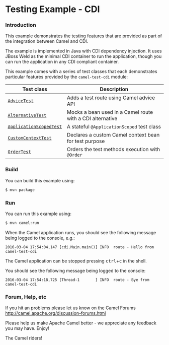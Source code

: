 # Testing Example - CDI

### Introduction

This example demonstrates the testing features that are provided as part of
the integration between Camel and CDI.

The example is implemented in Java with CDI dependency injection. It uses JBoss Weld
as the minimal CDI container to run the application, though you can run the application
in any CDI compliant container.

This example comes with a series of test classes that each demonstrates particular
features provided by the `camel-test-cdi` module: 

| Test class                  | Description                                               |
| --------------------------- | --------------------------------------------------------- |
| [`AdviceTest`][]            | Adds a test route using Camel advice API                  |
| [`AlternativeTest`][]       | Mocks a bean used in a Camel route with a CDI alternative |
| [`ApplicationScopedTest`][] | A stateful `@ApplicationScoped` test class                |
| [`CustomContextTest`][]     | Declares a custom Camel context bean for test purpose     |
| [`OrderTest`][]             | Orders the test methods execution with `@Order`           |

[`AdviceTest`]: src/test/java/org/apache/camel/example/cdi/test/AdviceTest.java
[`AlternativeTest`]: src/test/java/org/apache/camel/example/cdi/test/AlternativeTest.java
[`ApplicationScopedTest`]: src/test/java/org/apache/camel/example/cdi/test/ApplicationScopedTest.java
[`CustomContextTest`]: src/test/java/org/apache/camel/example/cdi/test/CustomContextTest.java
[`OrderTest`]: src/test/java/org/apache/camel/example/cdi/test/OrderTest.java

### Build

You can build this example using:

```sh
$ mvn package
```

### Run

You can run this example using:

```sh
$ mvn camel:run
```

When the Camel application runs, you should see the following message being logged
to the console, e.g.:

```
2016-03-04 17:54:04,147 [cdi.Main.main()] INFO  route - Hello from camel-test-cdi
```

The Camel application can be stopped pressing <kbd>ctrl</kbd>+<kbd>c</kbd> in the shell.

You should see the following message being logged to the console:

```
2016-03-04 17:54:18,725 [Thread-1       ] INFO  route - Bye from camel-test-cdi
```

### Forum, Help, etc

If you hit an problems please let us know on the Camel Forums
<http://camel.apache.org/discussion-forums.html>

Please help us make Apache Camel better - we appreciate any feedback you may have. Enjoy!

The Camel riders!
